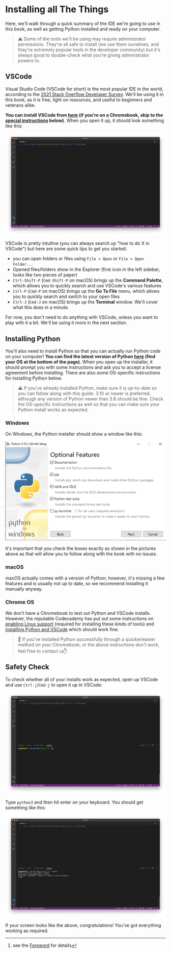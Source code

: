 # Installing all The Things

Here, we'll walk through a quick summary of the IDE we're going to use in this book, as well as getting Python installed and ready on your computer.

> ⚠️  Some of the tools we'll be using may require administrator permissions. They're all safe to install (we use them ourselves, and they're extremely popular tools in the developer community) but it's always good to double-check what you're giving administrator powers to.

## VSCode
Visual Studio Code (VSCode for short) is the most popular IDE in the world, according to the [2021 Stack Overflow Developer Survey](https://insights.stackoverflow.com/survey/2021#section-most-popular-technologies-integrated-development-environment). We'll be using it in this book, as it is free, light on resources, and useful to beginners and veterans alike.

**You can install VSCode from [here](https://code.visualstudio.com)  (if you're on a Chromebook, skip to the [special instructions](./installing-all-the-things.md#chrome-os) below)**. When you open it up, it should look something like this:

![VSCode's default look.](./assets/vscode-default.png)

VSCode is pretty intuitive (you can always search up "how to do X in VSCode") but here are some quick tips to get you started:
- you can open folders or files using `File > Open` or `File > Open Folder...`
- Opened files/folders show in the Explorer (first icon in the left sidebar, looks like two pieces of paper)
- `Ctrl-Shift-P` (`Cmd-Shift-P` on macOS) brings up the **Command Palette**, which allows you to quickly search and use VSCode's various features
- `Ctrl-P` (`Cmd-P` on macOS) brings up the **Go To File** menu, which allows you to quickly search and switch to your open files
- `Ctrl-J` (`Cmd-J` on macOS) brings up the **Terminal** window. We'll cover what this does in a minute.

For now, you don't need to do anything with VSCode, unless you want to play with it a bit. We'll be using it more in the next section.

## Installing Python
You'll also need to install Python so that you can actually run Python code on your computer! **You can find the latest version of Python [here](https://www.python.org/downloads/release/python-3102/) (find your OS at the bottom of the page)**. When you open up the installer, it should prompt you with some instructions and ask you to accept a license agreement before installing. There are also some OS-specific instructions for installing Python below.

> ⚠️  If you've already installed Python, make sure it is up-to-date so you can follow along with this guide. 3.10 or newer is preferred, although any version of Python newer than 3.8 should be fine. Check the OS-specific instructions as well so that you can make sure your Python install works as expected.


### Windows
On Windows, the Python installer should show a window like this:

![Python wizard on Windows](./assets/python-wizard-windows.png)

It's important that you check the boxes exactly as shown in the pictures above as that will allow you to follow along with the book with no issues.

### macOS
macOS actually comes with a version of Python; however, it's missing a few features and is usually not up to date, so we recommend installing it manually anyway.

### Chrome OS
We don't have a Chromebook to test out Python and VSCode installs. However, the reputable Codecademy has put out some instructions on [enabling Linux support](https://www.codecademy.com/article/programming-locally-on-chromebook) (required for installing these kinds of tools) and [installing Python and VSCode](https://www.codecademy.com/article/programming-python-on-chromebook) which should work fine.

> 💬 If you've installed Python successfully through a quicker/easier method on your Chromebook, or the above instructions don't work, feel free to contact us[^1]!

## Safety Check
To check whether all of your installs work as expected, open up VSCode and use `Ctrl-j`/`Cmd-j` to open it up in VSCode:

![VSCode with the terminal open](./assets/vscode-with-terminal.png)

Type `python3` and then hit enter on your keyboard. You should get something like this:

![VSCode Terminal with Python](./assets/vscode-terminal-with-python.png)

If your screen looks like the above, congratulations! You've got everything working as required.


[^1]: see the [Foreword](../foreword.md#about-the-authors) for details
